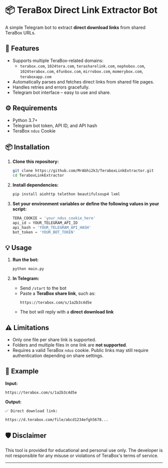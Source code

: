 # 📦 TeraBox Direct Link Extractor Bot

A simple Telegram bot to extract **direct download links** from shared TeraBox URLs.

## 🚀 Features

- Supports multiple TeraBox-related domains:
  - `terabox.com`, `1024tera.com`, `terasharelink.com`, `nephobox.com`, `1024terabox.com`, `4funbox.com`, `mirrobox.com`, `momerybox.com`, `teraboxapp.com`
- Automatically parses and fetches direct links from shared file pages.
- Handles retries and errors gracefully.
- Telegram bot interface – easy to use and share.

## ⚙️ Requirements

- Python 3.7+
- Telegram bot token, API ID, and API hash
- TeraBox `ndus` Cookie

## 📦 Installation

1. **Clone this repository:**
   ```bash
   git clone https://github.com/MrAbhi2k3/TeraboxLinkExtractor.git
   cd TeraboxLinkExtractor
   ```

2. **Install dependencies:**
   ```bash
   pip install aiohttp telethon beautifulsoup4 lxml
   ```

3. **Set your environment variables or define the following values in your script:**
   ```python
   TERA_COOKIE = 'your_ndus_cookie_here'
   api_id = YOUR_TELEGRAM_API_ID
   api_hash = 'YOUR_TELEGRAM_API_HASH'
   bot_token = 'YOUR_BOT_TOKEN'
   ```

## 💡 Usage

1. **Run the bot:**
   ```bash
   python main.py
   ```

2. **In Telegram:**
   - Send `/start` to the bot
   - Paste a **TeraBox share link**, such as:
     ```
     https://terabox.com/s/1a2b3c4d5e
     ```
   - The bot will reply with a **direct download link**

## ⚠️ Limitations

- Only one file per share link is supported.
- Folders and multiple files in one link are **not supported**.
- Requires a valid TeraBox `ndus` cookie. Public links may still require authentication depending on share settings.

## 📜 Example

**Input:**
```
https://terabox.com/s/1a2b3c4d5e
```

**Output:**
```
✅ Direct download link:

https://d.terabox.com/file/abcd1234efgh5678...
```

## 🛡 Disclaimer

This tool is provided for educational and personal use only. The developer is not responsible for any misuse or violations of TeraBox's terms of service.

---
